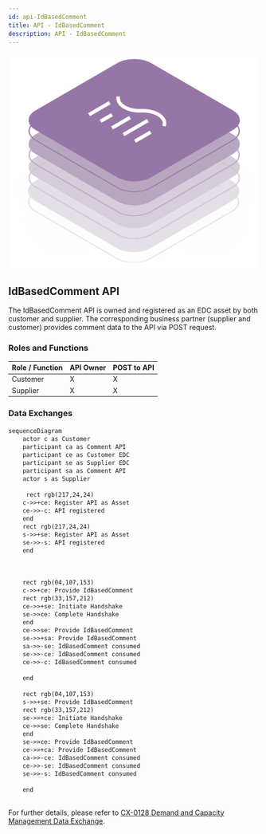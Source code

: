 ```yaml
---
id: api-IdBasedComment
title: API - IdBasedComment
description: API - IdBasedComment
---
```


![DCM kit banner](/img/kit-icons/dcm-kit-icon.svg)

## IdBasedComment API

The IdBasedComment API is owned and registered as an EDC asset by both customer and supplier. The corresponding business partner (supplier and customer) provides comment data to the API via POST request.

### Roles and Functions

|Role / Function|API Owner|POST to API|
|-|-|-|
|Customer|X|X|
|Supplier|X|X|

### Data Exchanges

```mermaid
sequenceDiagram
    actor c as Customer 
    participant ca as Comment API
    participant ce as Customer EDC
    participant se as Supplier EDC
    participant sa as Comment API
    actor s as Supplier
    
     rect rgb(217,24,24)
    c->>+ce: Register API as Asset
    ce->>-c: API registered
    end  
    rect rgb(217,24,24)
    s->>+se: Register API as Asset
    se->>-s: API registered
    end
 


    rect rgb(04,107,153)
    c->>+ce: Provide IdBasedComment
    rect rgb(33,157,212)
    ce->>+se: Initiate Handshake
    se->>ce: Complete Handshake
    end
    ce->>se: Provide IdBasedComment
    se->>+sa: Provide IdBasedComment
    sa->>-se: IdBasedComment consumed
    se->>-ce: IdBasedComment consumed
    ce->>-c: IdBasedComment consumed
    
    end

    rect rgb(04,107,153)
    s->>+se: Provide IdBasedComment
    rect rgb(33,157,212)
    se->>+ce: Initiate Handshake
    ce->>se: Complete Handshake
    end
    se->>ce: Provide IdBasedComment
    ce->>+ca: Provide IdBasedComment
    ca->>-ce: IdBasedComment consumed
    ce->>-se: IdBasedComment consumed
    se->>-s: IdBasedComment consumed
    
    end
  
```


For further details, please refer to [CX-0128 Demand and Capacity Management Data Exchange][StandardLibrary].

[StandardLibrary]: https://catena-x.net/de/standard-library